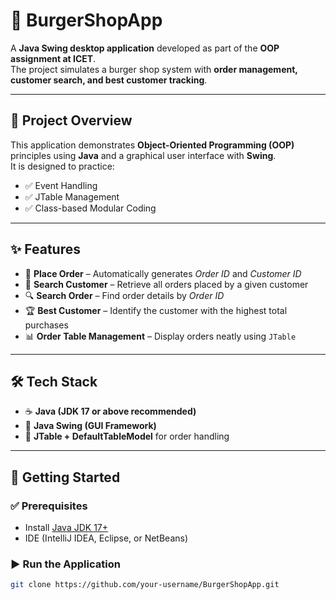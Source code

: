 # 🍔 BurgerShopApp  

A **Java Swing desktop application** developed as part of the **OOP assignment at ICET**.  
The project simulates a burger shop system with **order management, customer search, and best customer tracking**.  

---

## 📖 Project Overview  
This application demonstrates **Object-Oriented Programming (OOP)** principles using **Java** and a graphical user interface with **Swing**.  
It is designed to practice:  
- ✅ Event Handling  
- ✅ JTable Management  
- ✅ Class-based Modular Coding  

---

## ✨ Features  
- 🛒 **Place Order** – Automatically generates *Order ID* and *Customer ID*  
- 👤 **Search Customer** – Retrieve all orders placed by a given customer  
- 🔍 **Search Order** – Find order details by *Order ID*  
- 🏆 **Best Customer** – Identify the customer with the highest total purchases  
- 📊 **Order Table Management** – Display orders neatly using `JTable`  

---

## 🛠️ Tech Stack  
- ☕ **Java (JDK 17 or above recommended)**  
- 🎨 **Java Swing (GUI Framework)**  
- 📑 **JTable + DefaultTableModel** for order handling  

---

## 🚀 Getting Started  

### ✅ Prerequisites  
- Install [Java JDK 17+](https://www.oracle.com/java/technologies/javase/jdk17-archive-downloads.html)  
- IDE (IntelliJ IDEA, Eclipse, or NetBeans)  

### ▶️ Run the Application  
```bash
git clone https://github.com/your-username/BurgerShopApp.git
